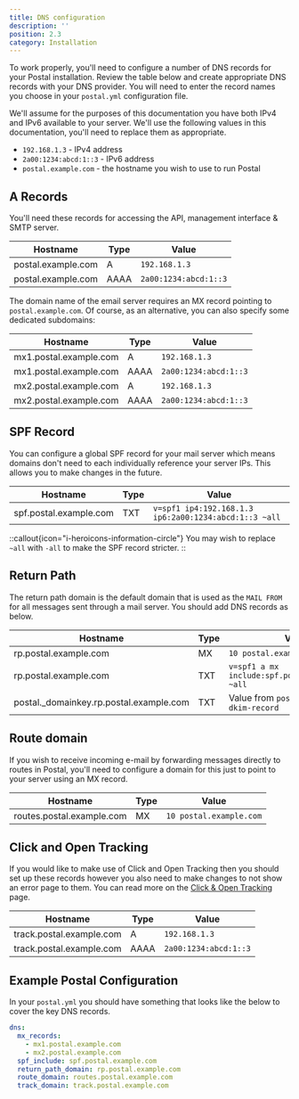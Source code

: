 ```yaml
---
title: DNS configuration
description: ''
position: 2.3
category: Installation
---
```

To work properly, you'll need to configure a number of DNS records for your Postal installation. Review the table below and create appropriate DNS records with your DNS provider. You will need to enter the record names you choose in your `postal.yml` configuration file.

We'll assume for the purposes of this documentation you have both IPv4 and IPv6 available to your server. We'll use the following values in this documentation, you'll need to replace them as appropriate.

* `192.168.1.3` - IPv4 address
* `2a00:1234:abcd:1::3` - IPv6 address
* `postal.example.com` - the hostname you wish to use to run Postal

## A Records

You'll need these records for accessing the API, management interface & SMTP server.

<table>
  <thead>
    <tr>
      <th>Hostname</th>
      <th>Type</th>
      <th>Value</td>
    </tr>
  </thead>
  <tbody>
    <tr>
      <td>postal.example.com</td>
      <td>A</td>
      <td><code>192.168.1.3</code></td>
    </tr>
    <tr>
      <td>postal.example.com</td>
      <td>AAAA</td>
      <td><code>2a00:1234:abcd:1::3</code></td>
    </tr>
  </tbody>
</table>

The domain name of the email server requires an MX record pointing to `postal.example.com`. Of course, as an alternative, you can also specify some dedicated subdomains:

<table>
  <thead>
    <tr>
      <th>Hostname</th>
      <th>Type</th>
      <th>Value</td>
    </tr>
  </thead>
  <tbody>
    <tr>
      <td>mx1.postal.example.com</td>
      <td>A</td>
      <td><code>192.168.1.3</code></td>
    </tr>
    <tr>
      <td>mx1.postal.example.com</td>
      <td>AAAA</td>
      <td><code>2a00:1234:abcd:1::3</code></td>
    </tr>
    <tr>
      <td>mx2.postal.example.com</td>
      <td>A</td>
      <td><code>192.168.1.3</code></td>
    </tr>
    <tr>
      <td>mx2.postal.example.com</td>
      <td>AAAA</td>
      <td><code>2a00:1234:abcd:1::3</code></td>
    </tr>
  </tbody>
</table>

## SPF Record

You can configure a global SPF record for your mail server which means domains don't need to each individually reference your server IPs. This allows you to make changes in the future.

<table>
  <thead>
    <tr>
      <th>Hostname</th>
      <th>Type</th>
      <th>Value</td>
    </tr>
  </thead>
  <tbody>
    <tr>
      <td>spf.postal.example.com</td>
      <td>TXT</td>
      <td><code>v=spf1 ip4:192.168.1.3 ip6:2a00:1234:abcd:1::3 ~all</code></td>
    </tr>
  </tbody>
</table>

::callout{icon="i-heroicons-information-circle"}
You may wish to replace <code>~all</code> with <code>-all</code> to make the SPF record stricter.
::

## Return Path

The return path domain is the default domain that is used as the `MAIL FROM` for all messages sent through a mail server. You should add DNS records as below.

<table>
  <thead>
    <tr>
      <th>Hostname</th>
      <th>Type</th>
      <th>Value</td>
    </tr>
  </thead>
  <tbody>
    <tr>
      <td>rp.postal.example.com</td>
      <td>MX</td>
      <td><code>10 postal.example.com</code></td>
    </tr>
    <tr>
      <td>rp.postal.example.com</td>
      <td>TXT</td>
      <td><code>v=spf1 a mx include:spf.postal.example.com ~all</code></td>
    </tr>
    <tr>
      <td>postal._domainkey.rp.postal.example.com</td>
      <td>TXT</td>
      <td>Value from <code>postal default-dkim-record</code></td>
    </tr>
  </tbody>
</table>


## Route domain

If you wish to receive incoming e-mail by forwarding messages directly to routes in Postal, you'll need to configure a domain for this just to point to your server using an MX record.

<table>
  <thead>
    <tr>
      <th>Hostname</th>
      <th>Type</th>
      <th>Value</td>
    </tr>
  </thead>
  <tbody>
    <tr>
      <td>routes.postal.example.com</td>
      <td>MX</td>
      <td><code>10 postal.example.com</code></td>
    </tr>
  </tbody>
</table>

## Click and Open Tracking

If you would like to make use of Click and Open Tracking then you should set up these records however you also need to make changes to not show an error page to them. You can read more on the [Click & Open Tracking](/features/click-and-open-tracking) page.

<table>
  <thead>
    <tr>
      <th>Hostname</th>
      <th>Type</th>
      <th>Value</td>
    </tr>
  </thead>
  <tbody>
    <tr>
      <td>track.postal.example.com</td>
      <td>A</td>
      <td><code>192.168.1.3</code></td>
    </tr>
    <tr>
      <td>track.postal.example.com</td>
      <td>AAAA</td>
      <td><code>2a00:1234:abcd:1::3</code></td>
    </tr>
  </tbody>
</table>

## Example Postal Configuration

In your `postal.yml` you should have something that looks like the below to cover the key DNS records.

```yaml
dns:
  mx_records:
    - mx1.postal.example.com
    - mx2.postal.example.com
  spf_include: spf.postal.example.com
  return_path_domain: rp.postal.example.com
  route_domain: routes.postal.example.com
  track_domain: track.postal.example.com
```
